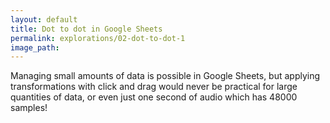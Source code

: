 ```yaml
---
layout: default
title: Dot to dot in Google Sheets
permalink: explorations/02-dot-to-dot-1
image_path: 
---
```


Managing small amounts of data is possible in Google Sheets, but
applying transformations with click and drag would never be practical
for large quantities of data, or even just one second of audio which
has 48000 samples!
